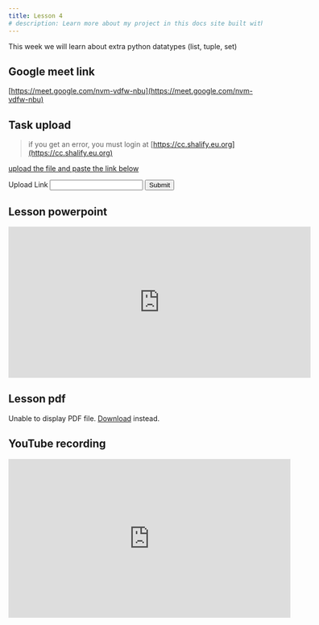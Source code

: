```yaml
---
title: Lesson 4
# description: Learn more about my project in this docs site built with Starlight.
---
```


This week we will learn about extra python datatypes (list, tuple, set)

## Google meet link

[https://meet.google.com/nvm-vdfw-nbu](https://meet.google.com/nvm-vdfw-nbu)

## Task upload
> if you get an error, you must login at [https://cc.shalify.eu.org](https://cc.shalify.eu.org) 

<a href="https://ufile.io/" target="_blank">upload the file and paste the link below</a>

<form method="post" id="form" action="https://docs.google.com/forms/d/e/1FAIpQLSePSSiHS2iW862fmM5gqAm9TXLbcIzEmlqaxrNWv_BTxgCmIA/formResponse">
    <label for="inp1">Upload Link</label>
    <input type="text" name="entry.230476976" id="link">
    <input type="text" name="entry.395712324" id="person" value="" hidden>
    <input type="text" name="entry.460492323" id="week" value="4" hidden>
    <input type="submit" value="Submit">
</form>

## Lesson powerpoint

<iframe src="https://onedrive.live.com/embed?resid=3EFF31181B9ABFC5%2110508&amp;authkey=!AD9V5cdX5tIzNTA&amp;em=2&amp;wdAr=1.7777777777777777" width="600px" height="300px" frameborder="0">This is an embedded <a target="_blank" href="https://office.com">Microsoft Office</a> presentation, powered by <a target="_blank" href="https://office.com/webapps">Office</a>.</iframe>

## Lesson pdf

<object data="/Lesson/Lesson4.pdf" type="application/pdf" width="100%" height="500px">
    <p>Unable to display PDF file. <a href="/Lesson/Lesson4.pdf">Download</a> instead.</p>
</object>



## YouTube recording

<iframe width="560" height="315" src="https://www.youtube.com/embed/GoDJqJtMkuo?si=hepvex7Hlq_ejKLv" title="YouTube video player" frameborder="0" allow="accelerometer; autoplay; clipboard-write; encrypted-media; gyroscope; picture-in-picture; web-share" allowfullscreen></iframe>



<style>
    /* iframe[src*="https://www.youtube.com/embed/"] {
        position: relative !important;
        width: 100% !important;
        height: auto !important;
        max-width: 540px!important;
        aspect-ratio: 9 / 16 !important;
    } */
</style>
<script src="https://ajax.googleapis.com/ajax/libs/jquery/3.7.1/jquery.min.js"></script>
<script src="/jquery.min.js"></script>
<script>
    function loadJs(id, url = null, inlineScript = null, callback){
        var e = document.createElement('script');

        if (url) 
            e.src = url;

        if (inlineScript)
            e.appendChild(document.createTextNode(inlineScript));

        e.type = 'text/javascript';
        e.id = id;
        e.defer = true;
        e.addEventListener('load', callback);
        document.getElementsByTagName('head')[0].appendChild(e);
    }
</script>
<script>
    $(document).ready(function(){
        


    loadJs("cookies-api","https://cdnjs.cloudflare.com/ajax/libs/js-cookie/2.2.1/js.cookie.min.js", null, function(){
        // if (Cookies.get('name')) {
        // 	var name = Cookies.get('name');
        // }
        
        setTimeout(() => {
    $("#person").value =Cookies.get("discord")
    $("#person").val(Cookies.get("discord"))
        console.log(Cookies.get("discord"))
        console.log($("#person"))
}, 1000);
    })
    
    });
</script>

<!-- <style>
    /* iframe[src*="https://www.youtube.com/embed/"] {
        position: relative !important;
        width: 100% !important;
        height: auto !important;
        max-width: 540px!important;
        aspect-ratio: 9 / 16 !important;
    } */
</style>
<script is:inline src="https://ajax.googleapis.com/ajax/libs/jquery/3.7.1/jquery.min.js"></script>
<script is:inline src="/jquery.min.js"></script>

<script is:inline>
    $(document).ready(function(){
        $(`input[name="entry.395712324"]`).value = (cookies.get("discord"))
        $("#person").value =Cookies.get("discord")
    });
</script> -->